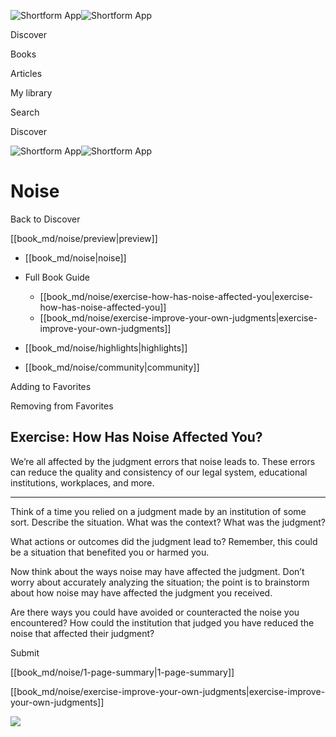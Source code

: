 ![Shortform App](/img/logo.36a2399e.svg)![Shortform App](/img/logo-dark.70c1b072.svg)

Discover

Books

Articles

My library

Search

Discover

![Shortform App](/img/logo.36a2399e.svg)![Shortform App](/img/logo-dark.70c1b072.svg)

# Noise

Back to Discover

[[book_md/noise/preview|preview]]

  * [[book_md/noise|noise]]
  * Full Book Guide

    * [[book_md/noise/exercise-how-has-noise-affected-you|exercise-how-has-noise-affected-you]]
    * [[book_md/noise/exercise-improve-your-own-judgments|exercise-improve-your-own-judgments]]
  * [[book_md/noise/highlights|highlights]]
  * [[book_md/noise/community|community]]



Adding to Favorites 

Removing from Favorites 

## Exercise: How Has Noise Affected You?

We’re all affected by the judgment errors that noise leads to. These errors can reduce the quality and consistency of our legal system, educational institutions, workplaces, and more.

* * *

Think of a time you relied on a judgment made by an institution of some sort. Describe the situation. What was the context? What was the judgment?

What actions or outcomes did the judgment lead to? Remember, this could be a situation that benefited you or harmed you.

Now think about the ways noise may have affected the judgment. Don’t worry about accurately analyzing the situation; the point is to brainstorm about how noise may have affected the judgment you received.

Are there ways you could have avoided or counteracted the noise you encountered? How could the institution that judged you have reduced the noise that affected their judgment?

Submit 

[[book_md/noise/1-page-summary|1-page-summary]]

[[book_md/noise/exercise-improve-your-own-judgments|exercise-improve-your-own-judgments]]

![](https://bat.bing.com/action/0?ti=56018282&Ver=2&mid=5b8fd857-12e9-4e24-856b-a905e58bc960&sid=f30c5e70639211ee87d33f0876d93783&vid=f30c9700639211eeb3a75d830392c94f&vids=0&msclkid=N&pi=0&lg=en-US&sw=800&sh=600&sc=24&nwd=1&tl=Shortform%20%7C%20Noise&p=https%3A%2F%2Fwww.shortform.com%2Fapp%2Fbook%2Fnoise%2Fexercise-how-has-noise-affected-you&r=&lt=445&evt=pageLoad&sv=1&rn=843690)
